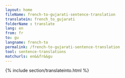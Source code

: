 ```yaml
---
layout: home
fileName: french-to-gujarati-sentence-translation
translatein: french_to_gujarati
folderName : translate
lang: en
from: fr
to: gu
langname: french-to
permalink: /french-to-gujarati-sentence-translation
tool: sentence-translations
matchurls: en&&fr&&gu
---
```

{% include section/translateinto.html %}
